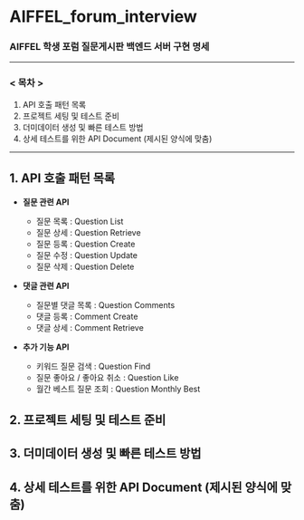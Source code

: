 # AIFFEL_forum_interview
### AIFFEL 학생 포럼 질문게시판 백엔드 서버 구현 명세

---
### < 목차 > 
1. API 호출 패턴 목록
2. 프로젝트 세팅 및 테스트 준비
3. 더미데이터 생성 및 빠른 테스트 방법
4. 상세 테스트를 위한 API Document (제시된 양식에 맞춤)
---

## 1. API 호출 패턴 목록
  
- **질문 관련 API**
  - 질문 목록 : Question List
  - 질문 상세 : Question Retrieve
  - 질문 등록 : Question Create
  - 질문 수정 : Question Update
  - 질문 삭제 : Question Delete


- **댓글 관련 API**
  - 질문별 댓글 목록 : Question Comments
  - 댓글 등록 : Comment Create
  - 댓글 상세 : Comment Retrieve


- **추가 기능 API**
  - 키워드 질문 검색 : Question Find
  - 질문 좋아요 / 좋아요 취소 : Question Like
  - 월간 베스트 질문 조회 : Question Monthly Best

## 2. 프로젝트 세팅 및 테스트 준비


## 3. 더미데이터 생성 및 빠른 테스트 방법


## 4. 상세 테스트를 위한 API Document (제시된 양식에 맞춤)